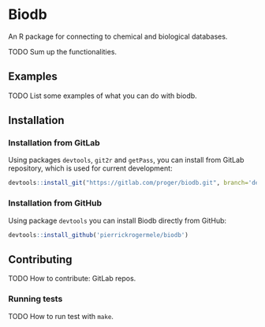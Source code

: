 Biodb
=====

An R package for connecting to chemical and biological databases.

 TODO Sum up the functionalities.

## Examples

 TODO List some examples of what you can do with biodb.

## Installation

### Installation from GitLab

Using packages `devtools`, `git2r` and `getPass`, you can install from GitLab repository, which is used for current development:
```r
devtools::install_git("https://gitlab.com/proger/biodb.git", branch='develop', credentials=git2r::cred_user_pass ("your_login", getPass::getPass()))
```

### Installation from GitHub

Using package `devtools` you can install Biodb directly from GitHub:
```r
devtools::install_github('pierrickrogermele/biodb')
```

## Contributing

 TODO How to contribute: GitLab repos.

### Running tests

 TODO How to run test with `make`.

